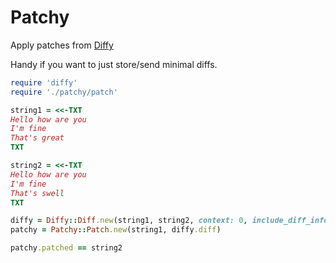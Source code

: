 # Patchy

Apply patches from [Diffy](https://github.com/samg/diffy)

Handy if you want to just store/send minimal diffs.

```ruby
require 'diffy'
require './patchy/patch'

string1 = <<-TXT
Hello how are you
I'm fine
That's great
TXT

string2 = <<-TXT
Hello how are you
I'm fine
That's swell
TXT

diffy = Diffy::Diff.new(string1, string2, context: 0, include_diff_info: true)
patchy = Patchy::Patch.new(string1, diffy.diff)

patchy.patched == string2
```